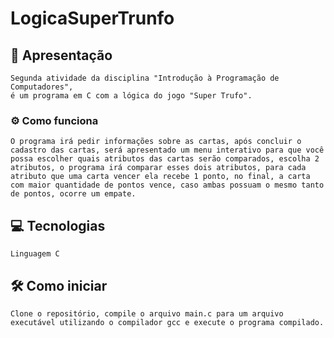# LogicaSuperTrunfo

## 📃 Apresentação

    Segunda atividade da disciplina "Introdução à Programação de Computadores",
    é um programa em C com a lógica do jogo "Super Trufo".

### ⚙️ Como funciona

    O programa irá pedir informações sobre as cartas, após concluir o cadastro das cartas, será apresentado um menu interativo para que você possa escolher quais atributos das cartas serão comparados, escolha 2 atributos, o programa irá comparar esses dois atributos, para cada atributo que uma carta vencer ela recebe 1 ponto, no final, a carta com maior quantidade de pontos vence, caso ambas possuam o mesmo tanto de pontos, ocorre um empate.

## 💻 Tecnologias

    Linguagem C

## 🛠️ Como iniciar

    Clone o repositório, compile o arquivo main.c para um arquivo executável utilizando o compilador gcc e execute o programa compilado.
